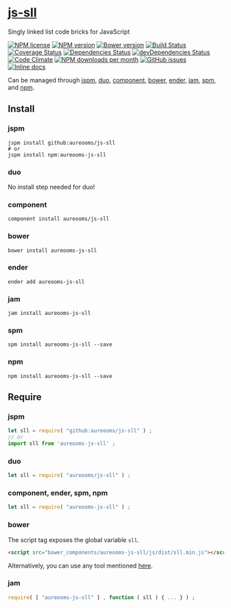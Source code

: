 [js-sll](http://aureooms.github.io/js-sll)
==

Singly linked list code bricks for JavaScript

[![NPM license](http://img.shields.io/npm/l/aureooms-js-sll.svg?style=flat)](https://raw.githubusercontent.com/aureooms/js-sll/master/LICENSE)
[![NPM version](http://img.shields.io/npm/v/aureooms-js-sll.svg?style=flat)](https://www.npmjs.org/package/aureooms-js-sll)
[![Bower version](http://img.shields.io/bower/v/aureooms-js-sll.svg?style=flat)](http://bower.io/search/?q=aureooms-js-sll)
[![Build Status](http://img.shields.io/travis/aureooms/js-sll.svg?style=flat)](https://travis-ci.org/aureooms/js-sll)
[![Coverage Status](http://img.shields.io/coveralls/aureooms/js-sll.svg?style=flat)](https://coveralls.io/r/aureooms/js-sll)
[![Dependencies Status](http://img.shields.io/david/aureooms/js-sll.svg?style=flat)](https://david-dm.org/aureooms/js-sll#info=dependencies)
[![devDependencies Status](http://img.shields.io/david/dev/aureooms/js-sll.svg?style=flat)](https://david-dm.org/aureooms/js-sll#info=devDependencies)
[![Code Climate](http://img.shields.io/codeclimate/github/aureooms/js-sll.svg?style=flat)](https://codeclimate.com/github/aureooms/js-sll)
[![NPM downloads per month](http://img.shields.io/npm/dm/aureooms-js-sll.svg?style=flat)](https://www.npmjs.org/package/aureooms-js-sll)
[![GitHub issues](http://img.shields.io/github/issues/aureooms/js-sll.svg?style=flat)](https://github.com/aureooms/js-sll/issues)
[![Inline docs](http://inch-ci.org/github/aureooms/js-sll.svg?branch=master&style=shields)](http://inch-ci.org/github/aureooms/js-sll)

Can be managed through [jspm](https://github.com/jspm/jspm-cli),
[duo](https://github.com/duojs/duo),
[component](https://github.com/componentjs/component),
[bower](https://github.com/bower/bower),
[ender](https://github.com/ender-js/Ender),
[jam](https://github.com/caolan/jam),
[spm](https://github.com/spmjs/spm),
and [npm](https://github.com/npm/npm).

## Install

### jspm
```terminal
jspm install github:aureooms/js-sll
# or
jspm install npm:aureooms-js-sll
```
### duo
No install step needed for duo!

### component
```terminal
component install aureooms/js-sll
```

### bower
```terminal
bower install aureooms-js-sll
```

### ender
```terminal
ender add aureooms-js-sll
```

### jam
```terminal
jam install aureooms-js-sll
```

### spm
```terminal
spm install aureooms-js-sll --save
```

### npm
```terminal
npm install aureooms-js-sll --save
```

## Require
### jspm
```js
let sll = require( "github:aureooms/js-sll" ) ;
// or
import sll from 'aureooms-js-sll' ;
```
### duo
```js
let sll = require( "aureooms/js-sll" ) ;
```

### component, ender, spm, npm
```js
let sll = require( "aureooms-js-sll" ) ;
```

### bower
The script tag exposes the global variable `sll`.
```html
<script src="bower_components/aureooms-js-sll/js/dist/sll.min.js"></script>
```
Alternatively, you can use any tool mentioned [here](http://bower.io/docs/tools/).

### jam
```js
require( [ "aureooms-js-sll" ] , function ( sll ) { ... } ) ;
```